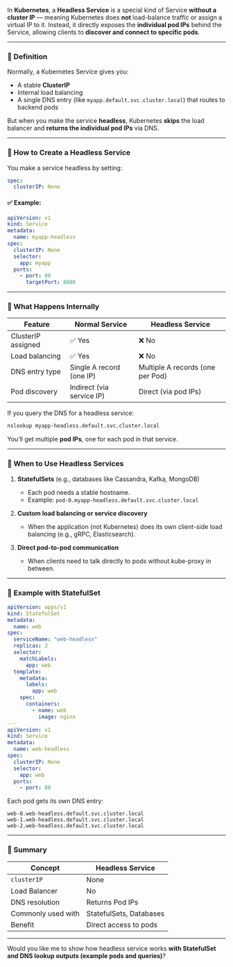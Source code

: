 In **Kubernetes**, a **Headless Service** is a special kind of Service **without a cluster IP** — meaning Kubernetes does **not** load-balance traffic or assign a virtual IP to it.
Instead, it directly exposes the **individual pod IPs** behind the Service, allowing clients to **discover and connect to specific pods**.

---

### 🔹 Definition

Normally, a Kubernetes Service gives you:

* A stable **ClusterIP**
* Internal load balancing
* A single DNS entry (like `myapp.default.svc.cluster.local`) that routes to backend pods

But when you make the service **headless**, Kubernetes **skips** the load balancer and **returns the individual pod IPs** via DNS.

---

### 🔹 How to Create a Headless Service

You make a service headless by setting:

```yaml
spec:
  clusterIP: None
```

#### ✅ Example:

```yaml
apiVersion: v1
kind: Service
metadata:
  name: myapp-headless
spec:
  clusterIP: None
  selector:
    app: myapp
  ports:
    - port: 80
      targetPort: 8080
```

---

### 🔹 What Happens Internally

| Feature            | Normal Service            | Headless Service                 |
| ------------------ | ------------------------- | -------------------------------- |
| ClusterIP assigned | ✅ Yes                     | ❌ No                             |
| Load balancing     | ✅ Yes                     | ❌ No                             |
| DNS entry type     | Single A record (one IP)  | Multiple A records (one per Pod) |
| Pod discovery      | Indirect (via service IP) | Direct (via pod IPs)             |

If you query the DNS for a headless service:

```bash
nslookup myapp-headless.default.svc.cluster.local
```

You’ll get multiple **pod IPs**, one for each pod in that service.

---

### 🔹 When to Use Headless Services

1. **StatefulSets** (e.g., databases like Cassandra, Kafka, MongoDB)

   * Each pod needs a stable hostname.
   * Example: `pod-0.myapp-headless.default.svc.cluster.local`

2. **Custom load balancing or service discovery**

   * When the application (not Kubernetes) does its own client-side load balancing (e.g., gRPC, Elasticsearch).

3. **Direct pod-to-pod communication**

   * When clients need to talk directly to pods without kube-proxy in between.

---

### 🔹 Example with StatefulSet

```yaml
apiVersion: apps/v1
kind: StatefulSet
metadata:
  name: web
spec:
  serviceName: "web-headless"
  replicas: 3
  selector:
    matchLabels:
      app: web
  template:
    metadata:
      labels:
        app: web
    spec:
      containers:
        - name: web
          image: nginx
---
apiVersion: v1
kind: Service
metadata:
  name: web-headless
spec:
  clusterIP: None
  selector:
    app: web
  ports:
    - port: 80
```

Each pod gets its own DNS entry:

```
web-0.web-headless.default.svc.cluster.local
web-1.web-headless.default.svc.cluster.local
web-2.web-headless.default.svc.cluster.local
```

---

### 🔹 Summary

| Concept            | Headless Service        |
| ------------------ | ----------------------- |
| `clusterIP`        | None                    |
| Load Balancer      | No                      |
| DNS resolution     | Returns Pod IPs         |
| Commonly used with | StatefulSets, Databases |
| Benefit            | Direct access to pods   |

---

Would you like me to show how headless service works **with StatefulSet and DNS lookup outputs (example pods and queries)**?
